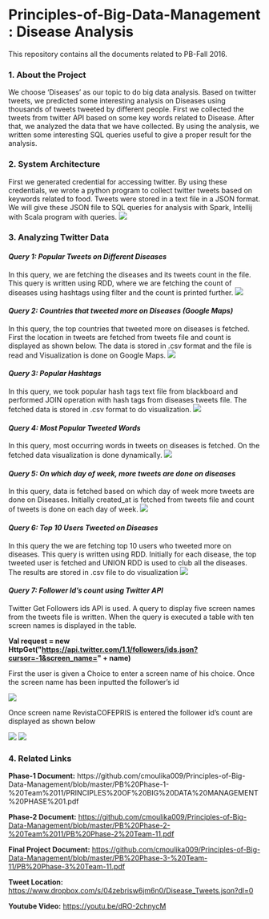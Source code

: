 # Principles-of-Big-Data-Management : Disease Analysis

This repository contains all the documents related to PB-Fall 2016.

<h3>1. About the Project</h3>
We choose ‘Diseases’ as our topic to do big data analysis. Based on twitter tweets, we predicted some interesting analysis on Diseases using thousands of tweets tweeted by different people. First we collected the tweets from twitter API based on some key words related to Disease. After that, we analyzed the data that we have collected. By using the analysis, we written some interesting SQL queries useful to give a proper result for the analysis.

<h3>2. System Architecture</h3>
First we generated credential for accessing twitter. By using these credentials, we wrote a python program to collect twitter tweets based on keywords related to food. Tweets were stored in a text file in a JSON format. We will give these JSON file to SQL queries for analysis with Spark, Intellij with Scala program with queries. 

<img src="https://github.com/cmoulika009/Principles-of-Big-Data-Management/blob/master/PB%20Phase-3-%20Team-11/Images/11.png">

<h3>3. Analyzing Twitter Data</h3>
<h4><i>Query 1: Popular Tweets on Different Diseases </i></h4>
In this query, we are fetching the diseases and its tweets count in the file. This query is written using RDD, where we are fetching the count of diseases using hashtags using filter and the count is printed further.

<img src="https://github.com/cmoulika009/Principles-of-Big-Data-Management/blob/master/PB%20Phase-3-%20Team-11/Images/1.png">

<h4><i>Query 2: Countries that tweeted more on Diseases (Google Maps)</i></h4>
In this query, the top countries that tweeted more on diseases is fetched. First the location in tweets are fetched from tweets file and count is displayed as shown below. The data is stored in .csv format and the file is read and Visualization is done on Google Maps.

<img src="https://github.com/cmoulika009/Principles-of-Big-Data-Management/blob/master/PB%20Phase-3-%20Team-11/Images/12.jpg">

<h4><i>Query 3: Popular Hashtags</i></h4>
In this query, we took popular hash tags text file from blackboard and performed JOIN operation with hash tags from diseases tweets file. The fetched data is stored in .csv format to do visualization.

<img src="https://github.com/cmoulika009/Principles-of-Big-Data-Management/blob/master/PB%20Phase-3-%20Team-11/Images/3.png">

<h4><i>Query 4: Most Popular Tweeted Words</i></h4>
In this query, most occurring words in tweets on diseases is fetched. On the fetched data visualization is done dynamically.

<img src="https://github.com/cmoulika009/Principles-of-Big-Data-Management/blob/master/PB%20Phase-3-%20Team-11/Images/5.png">

<h4><i>Query 5: On which day of week, more tweets are done on diseases</i></h4>
In this query, data is fetched based on which day of week more tweets are done on Diseases. Initially created_at is fetched from tweets file and count of tweets is done on each day of week.

<img src="https://github.com/cmoulika009/Principles-of-Big-Data-Management/blob/master/PB%20Phase-3-%20Team-11/Images/6.png">

<h4><i>Query 6: Top 10 Users Tweeted on Diseases</i></h4>
In this query the we are fetching top 10 users who tweeted more on diseases. This query is written using RDD. Initially for each disease, the top tweeted user is fetched and UNION RDD is used to club all the diseases. The results are stored in .csv file to do visualization

<img src="https://github.com/cmoulika009/Principles-of-Big-Data-Management/blob/master/PB%20Phase-3-%20Team-11/Images/7.png">

<h4><i>Query 7: Follower Id’s count using Twitter API</i></h4>
Twitter Get Followers ids API is used. A query to display five screen names from the tweets file is written. When the query is executed a table with ten screen names is displayed in the table.

<b>Val request = new HttpGet("https://api.twitter.com/1.1/followers/ids.json?cursor=-1&screen_name=" + name)</b>

First the user is given a Choice to enter a screen name of his choice. Once the screen name has been inputted the follower’s id

<img src="https://github.com/cmoulika009/Principles-of-Big-Data-Management/blob/master/PB%20Phase-3-%20Team-11/Images/9.png">

Once screen name RevistaCOFEPRIS is entered the follower id’s count are displayed as shown below

<img src="https://github.com/cmoulika009/Principles-of-Big-Data-Management/blob/master/PB%20Phase-3-%20Team-11/Images/10.png">

<img src="https://github.com/cmoulika009/Principles-of-Big-Data-Management/blob/master/PB%20Phase-3-%20Team-11/Images/8.png">

<h3>4. Related Links</h3>
<b>Phase-1 Document:</b> https://github.com/cmoulika009/Principles-of-Big-Data-Management/blob/master/PB%20Phase-1-%20Team%2011/PRINCIPLES%20OF%20BIG%20DATA%20MANAGEMENT%20PHASE%201.pdf

<b>Phase-2 Document:</b> https://github.com/cmoulika009/Principles-of-Big-Data-Management/blob/master/PB%20Phase-2-%20Team%2011/PB%20Phase-2%20Team-11.pdf

<b>Final Project Document:</b> https://github.com/cmoulika009/Principles-of-Big-Data-Management/blob/master/PB%20Phase-3-%20Team-11/PB%20Phase-3%20Team-11.pdf

<b>Tweet Location:</b> https://www.dropbox.com/s/04zebrisw6jm6n0/Disease_Tweets.json?dl=0

<b>Youtube Video:</b> https://youtu.be/dRO-2chnycM
